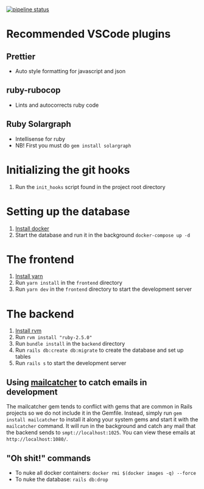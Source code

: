 [![pipeline status](https://inf2900v18.cs.uit.no/team4/volkano/badges/development/pipeline.svg)](https://inf2900v18.cs.uit.no/team4/volkano/commits/development)

# Recommended VSCode plugins

## Prettier

* Auto style formatting for javascript and json

## ruby-rubocop

* Lints and autocorrects ruby code

## Ruby Solargraph

* Intellisense for ruby
* NB! First you must do `gem install solargraph`

# Initializing the git hooks

1. Run the `init_hooks` script found in the project root directory

# Setting up the database

1. [Install docker](https://docs.docker.com/engine/installation/)
2. Start the database and run it in the background `docker-compose up -d`

# The frontend

1. [Install yarn](https://yarnpkg.com/lang/en/docs/install/)
2. Run `yarn install` in the `frontend` directory
3. Run `yarn dev` in the `frontend` directory to start the development server

# The backend

1. [Install rvm](https://rvm.io/)
2. Run `rvm install "ruby-2.5.0"`
3. Run `bundle install` in the `backend` directory
4. Run `rails db:create db:migrate` to create the database and set up tables
5. Run `rails s` to start the development server

## Using [mailcatcher](https://mailcatcher.me/) to catch emails in development

The mailcatcher gem tends to conflict with gems that are common in Rails projects so we do not include it in the Gemfile. Instead, simply run `gem install mailcatcher` to install it along your system gems and start it with the `mailcatcher` command. It will run in the background and catch any mail that the backend sends to `smpt://localhost:1025`. You can view these emails at `http://localhost:1080/`.

## "Oh shit!" commands

* To nuke all docker containers: `docker rmi $(docker images -q) --force`
* To nuke the database: `rails db:drop`
